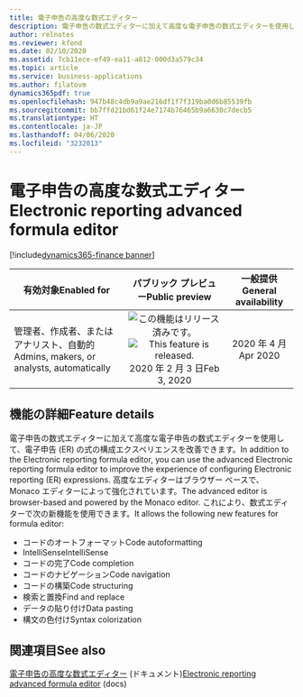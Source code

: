 ```yaml
---
title: 電子申告の高度な数式エディター
description: 電子申告の数式エディターに加えて高度な電子申告の数式エディターを使用して、電子申告 (ER) の式の構成エクスペリエンスを改善できます。 高度なエディターはブラウザー ベースで、Monaco エディターによって強化されています。
author: relnotes
ms.reviewer: kfend
ms.date: 02/10/2020
ms.assetid: 7cb11ece-ef49-ea11-a812-000d3a579c34
ms.topic: article
ms.service: business-applications
ms.author: filatovm
dynamics365pdf: true
ms.openlocfilehash: 947b48c4db9a9ae216df1f7f319ba0d6b85539fb
ms.sourcegitcommit: bb7ffd21bd61f24e7174b76465b9a6630c7decb5
ms.translationtype: HT
ms.contentlocale: ja-JP
ms.lasthandoff: 04/06/2020
ms.locfileid: "3232013"
---
```

# <a name="electronic-reporting-advanced-formula-editor"></a><span data-ttu-id="8cc5b-104">電子申告の高度な数式エディター</span><span class="sxs-lookup"><span data-stu-id="8cc5b-104">Electronic reporting advanced formula editor</span></span>
[!include[dynamics365-finance banner](../includes/dynamics365-finance.md)]

| <span data-ttu-id="8cc5b-105">有効対象</span><span class="sxs-lookup"><span data-stu-id="8cc5b-105">Enabled for</span></span>    |  <span data-ttu-id="8cc5b-106">パブリック プレビュー</span><span class="sxs-lookup"><span data-stu-id="8cc5b-106">Public preview</span></span> | <span data-ttu-id="8cc5b-107">一般提供</span><span class="sxs-lookup"><span data-stu-id="8cc5b-107">General availability</span></span> | 
| ---------- | :----------: |:----------: |
|<span data-ttu-id="8cc5b-108">管理者、作成者、またはアナリスト、自動的</span><span class="sxs-lookup"><span data-stu-id="8cc5b-108">Admins, makers, or analysts, automatically</span></span>|<span data-ttu-id="8cc5b-109">![この機能はリリース済みです。](/dynamics365-release-plan/media/green-checkmark.png "この機能はリリース済みです。")</span><span class="sxs-lookup"><span data-stu-id="8cc5b-109">![This feature is released.](/dynamics365-release-plan/media/green-checkmark.png "This feature is released.")</span></span> <span data-ttu-id="8cc5b-110">2020 年 2 月 3 日</span><span class="sxs-lookup"><span data-stu-id="8cc5b-110">Feb 3, 2020</span></span>| <span data-ttu-id="8cc5b-111">2020 年 4 月</span><span class="sxs-lookup"><span data-stu-id="8cc5b-111">Apr 2020</span></span>|






## <a name="feature-details"></a><span data-ttu-id="8cc5b-112">機能の詳細</span><span class="sxs-lookup"><span data-stu-id="8cc5b-112">Feature details</span></span>
<!--feature detail start -->
<span data-ttu-id="8cc5b-113">電子申告の数式エディターに加えて高度な電子申告の数式エディターを使用して、電子申告 (ER) の式の構成エクスペリエンスを改善できます。</span><span class="sxs-lookup"><span data-stu-id="8cc5b-113">In addition to the Electronic reporting formula editor, you can use the advanced Electronic reporting formula editor to improve the experience of configuring Electronic reporting (ER) expressions.</span></span> <span data-ttu-id="8cc5b-114">高度なエディターはブラウザー ベースで、Monaco エディターによって強化されています。</span><span class="sxs-lookup"><span data-stu-id="8cc5b-114">The advanced editor is browser-based and powered by the Monaco editor.</span></span> <span data-ttu-id="8cc5b-115">これにより、数式エディターで次の新機能を使用できます。</span><span class="sxs-lookup"><span data-stu-id="8cc5b-115">It allows the following new features for formula editor:</span></span>

- <span data-ttu-id="8cc5b-116">コードのオートフォーマット</span><span class="sxs-lookup"><span data-stu-id="8cc5b-116">Code autoformatting</span></span>
- <span data-ttu-id="8cc5b-117">IntelliSense</span><span class="sxs-lookup"><span data-stu-id="8cc5b-117">IntelliSense</span></span>
- <span data-ttu-id="8cc5b-118">コードの完了</span><span class="sxs-lookup"><span data-stu-id="8cc5b-118">Code completion</span></span>
- <span data-ttu-id="8cc5b-119">コードのナビゲーション</span><span class="sxs-lookup"><span data-stu-id="8cc5b-119">Code navigation</span></span>
- <span data-ttu-id="8cc5b-120">コードの構築</span><span class="sxs-lookup"><span data-stu-id="8cc5b-120">Code structuring</span></span>
- <span data-ttu-id="8cc5b-121">検索と置換</span><span class="sxs-lookup"><span data-stu-id="8cc5b-121">Find and replace</span></span>
- <span data-ttu-id="8cc5b-122">データの貼り付け</span><span class="sxs-lookup"><span data-stu-id="8cc5b-122">Data pasting</span></span>
- <span data-ttu-id="8cc5b-123">構文の色付け</span><span class="sxs-lookup"><span data-stu-id="8cc5b-123">Syntax colorization</span></span>
<!--feature detail end -->










## <a name="see-also"></a><span data-ttu-id="8cc5b-124">関連項目</span><span class="sxs-lookup"><span data-stu-id="8cc5b-124">See also</span></span>


<!--docs start-->
<span data-ttu-id="8cc5b-125">[電子申告の高度な数式エディター](https://docs.microsoft.com/dynamics365/fin-ops-core/dev-itpro/analytics/er-advanced-formula-editor?toc=/dynamics365/finance/toc.json) (ドキュメント)</span><span class="sxs-lookup"><span data-stu-id="8cc5b-125">[Electronic reporting advanced formula editor](https://docs.microsoft.com/dynamics365/fin-ops-core/dev-itpro/analytics/er-advanced-formula-editor?toc=/dynamics365/finance/toc.json) (docs)</span></span>
<!--docs end-->

